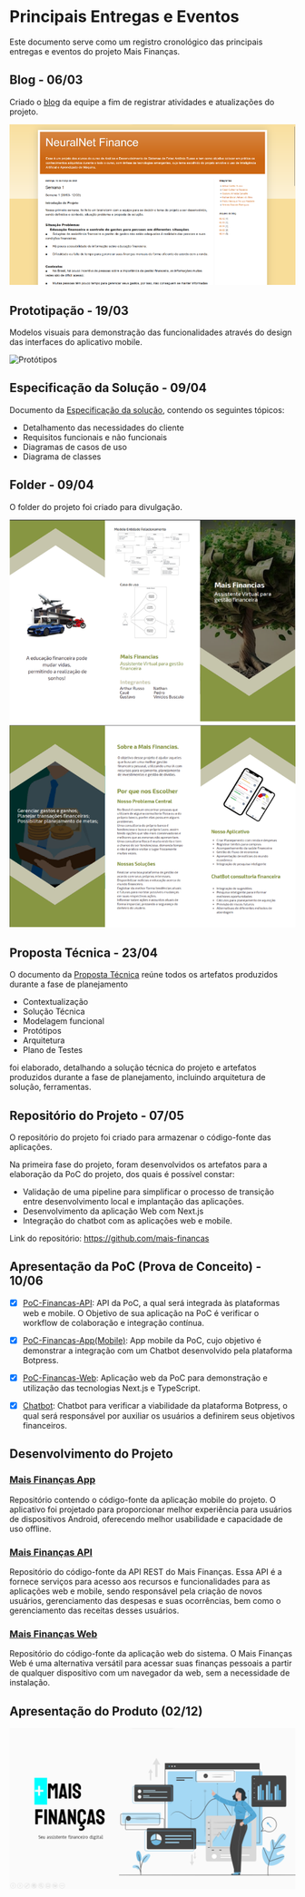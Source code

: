 # Principais Entregas e Eventos

Este documento serve como um registro cronológico das principais entregas e eventos do projeto Mais Finanças.

## Blog - 06/03

Criado o [blog](https://nnmaisfinancas.blogspot.com) da equipe a fim de registrar atividades e atualizações do projeto.

[![Blog](./images/Blog.png)](https://nnmaisfinancas.blogspot.com)

## Prototipação - 19/03

Modelos visuais para demonstração das funcionalidades através do design das interfaces do aplicativo mobile.

![Protótipos](./images/Protótipos.png)

## Especificação da Solução - 09/04

Documento da [Especificação da solução](./assets/Especificação%20da%20Solução.pdf), contendo os seguintes tópicos:

- Detalhamento das necessidades do cliente
- Requisitos funcionais e não funcionais
- Diagramas de casos de uso
- Diagrama de classes

## Folder - 09/04

O folder do projeto foi criado para divulgação.

![Folder](./images/Folder.png)

## Proposta Técnica - 23/04

O documento da [Proposta Técnica](./assets/Proposta%20Técnica.pdf) reúne todos os artefatos produzidos durante a fase de planejamento

- Contextualização
- Solução Técnica
- Modelagem funcional
- Protótipos
- Arquitetura
- Plano de Testes

foi elaborado, detalhando a solução técnica do projeto e artefatos produzidos durante a fase de planejamento, incluindo arquitetura de solução, ferramentas.

## Repositório do Projeto - 07/05

O repositório do projeto foi criado para armazenar o código-fonte das aplicações.

Na primeira fase do projeto, foram desenvolvidos os artefatos para a elaboração da PoC do projeto, dos quais é possível constar:

- Validação de uma pipeline para simplificar o processo de transição entre desenvolvimento local e implantação das aplicações.
- Desenvolvimento da aplicação Web com Next.js
- Integração do chatbot com as aplicações web e mobile.

Link do repositório: <https://github.com/mais-financas>

## Apresentação da PoC (Prova de Conceito) - 10/06

- [x] [PoC-Financas-API](https://github.com/mais-financas/poc-financas-api): API da PoC, a qual será integrada às plataformas web e mobile. O Objetivo de sua aplicação na PoC é verificar o workflow de colaboração e integração contínua.

- [x] [PoC-Financas-App(Mobile)](https://github.com/mais-financas/poc-financas-app): App mobile da PoC, cujo objetivo é demonstrar a integração com um Chatbot desenvolvido pela plataforma Botpress.

- [x] [PoC-Financas-Web](https://github.com/mais-financas/poc-financas-web): Aplicação web da PoC para demonstração e utilização das tecnologias Next.js e TypeScript.

- [x] [Chatbot](https://mediafiles.botpress.cloud/b6cf7b0a-6c47-49c4-893b-3c81b3b479dd/webchat/bot.html): Chatbot para verificar a viabilidade da plataforma Botpress, o qual será responsável por auxiliar os usuários a definirem seus objetivos financeiros.

## Desenvolvimento do Projeto

### [Mais Finanças App](https://github.com/mais-financas/mais-financas-app#readme)

Repositório contendo o código-fonte da aplicação mobile do projeto. O aplicativo foi projetado para proporcionar melhor experiência para usuários de dispositivos Android, oferecendo melhor usabilidade e capacidade de uso offline.

### [Mais Finanças API](https://github.com/mais-financas/mais-financas-api)

Repositório do código-fonte da API REST do Mais Finanças. Essa API é a fornece serviços para acesso aos recursos e funcionalidades para as aplicações web e mobile, sendo responsável pela criação de novos usuários, gerenciamento das despesas e suas ocorrências, bem como o gerenciamento das receitas desses usuários.

### [Mais Finanças Web](https://github.com/mais-financas/mais-financas-web)

Repositório do código-fonte da aplicação web do sistema. O Mais Finanças Web é uma alternativa versátil para acessar suas finanças pessoais a partir de qualquer dispositivo com um navegador da web, sem a necessidade de instalação.

## Apresentação do Produto (02/12)

[![Apresentação do Sistema](./images/Apresentação%20do%20Sistema.png)](https://youtu.be/C-8CONMJar8)
